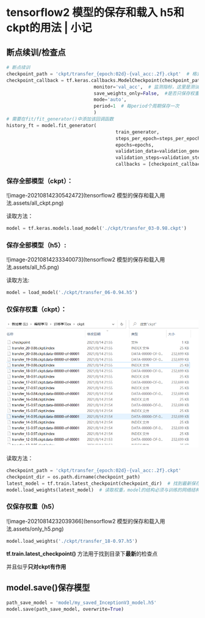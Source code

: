 # tensorflow2 模型的保存和载入 h5和ckpt的用法 | 小记

## 断点续训/检查点

```python
# 断点续训
checkpoint_path = 'ckpt/transfer_{epoch:02d}-{val_acc:.2f}.ckpt'  # 格式化字符，防止文件名冲突
checkpoint_callback = tf.keras.callbacks.ModelCheckpoint(checkpoint_path,  # 保存路径
                                monitor='val_acc',  # 监测指标，这里是测试集的acc
                                save_weights_only=False,  #是否只保存权重
                                mode='auto',
                                period=1  # 每period个周期保存一次
                                )
# 需要在fit/fit_generator()中添加该回调函数
history_ft = model.fit_generator(
                                        train_generator,
                                        steps_per_epoch=steps_per_epoch,
                                        epochs=epochs,
                                        validation_data=validation_generator,
                                        validation_steps=validation_steps,
                                        callbacks = [checkpoint_callback])
```

### **保存全部模型**（ckpt）：

![image-20210814230542472](tensorflow2 模型的保存和载入用法.assets/all_ckpt.png)

读取方法：

```python
model = tf.keras.models.load_model('./ckpt/transfer_03-0.98.ckpt')
```

### 保存全部模型（h5）:

![image-20210814233340073](tensorflow2 模型的保存和载入用法.assets/all_h5.png)

读取方法:

```python
model = load_model('./ckpt/transfer_06-0.94.h5')
```



### **仅保存权重（ckpt）**：

<img src="res/Deep Learning/only_ckpt.png" alt="image-20210814231028704" style="zoom:67%;" />

读取方法：

```python
checkpoint_path = 'ckpt/transfer_{epoch:02d}-{val_acc:.2f}.ckpt'
checkpoint_dir = os.path.dirname(checkpoint_path)
latest_model = tf.train.latest_checkpoint(checkpoint_dir)  # 找到最新保存的断点
model.load_weights(latest_model)  # 读取权重，model的结构必须与训练的网络结构一致
```

### 仅保存权重（h5）

![image-20210814232039366](tensorflow2 模型的保存和载入用法.assets/only_h5.png)

```python
model.load_weights('./ckpt/transfer_18-0.97.h5')
```

**tf.train.latest_checkpoint()** 方法用于找到目录下**最新**的检查点

并且似乎**只对ckpt有作用**

## model.save()保存模型

```python
path_save_model = 'model/my_saved_InceptionV3_model.h5'
model.save(path_save_model, overwrite=True)
```

